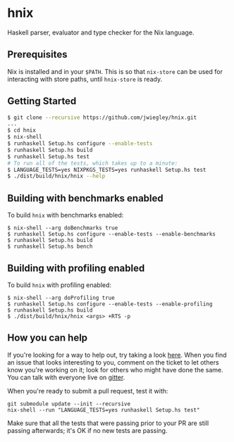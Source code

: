 # hnix

Haskell parser, evaluator and type checker for the Nix language.

## Prerequisites

Nix is installed and in your `$PATH`. This is so that `nix-store` can be used
for interacting with store paths, until `hnix-store` is ready.

## Getting Started

```bash
$ git clone --recursive https://github.com/jwiegley/hnix.git
...
$ cd hnix
$ nix-shell
$ runhaskell Setup.hs configure --enable-tests
$ runhaskell Setup.hs build
$ runhaskell Setup.hs test
# To run all of the tests, which takes up to a minute:
$ LANGUAGE_TESTS=yes NIXPKGS_TESTS=yes runhaskell Setup.hs test
$ ./dist/build/hnix/hnix --help
```
## Building with benchmarks enabled

To build `hnix` with benchmarks enabled:

```
$ nix-shell --arg doBenchmarks true
$ runhaskell Setup.hs configure --enable-tests --enable-benchmarks
$ runhaskell Setup.hs build
$ runhaskell Setup.hs bench
```


## Building with profiling enabled

To build `hnix` with profiling enabled:

```
$ nix-shell --arg doProfiling true
$ runhaskell Setup.hs configure --enable-tests --enable-profiling
$ runhaskell Setup.hs build
$ ./dist/build/hnix/hnix <args> +RTS -p
```

## How you can help

If you're looking for a way to help out, try taking a look
[here](https://github.com/jwiegley/hnix/issues?q=is%3Aissue+is%3Aopen+label%3A%22help+wanted%22+no%3Aassignee).
When you find an issue that looks interesting to you, comment on the ticket to
let others know you're working on it; look for others who might have done the
same. You can talk with everyone live on
[gitter](https://gitter.im/haskell-nix/Lobby).

When you're ready to submit a pull request, test it with:
```
git submodule update --init --recursive
nix-shell --run "LANGUAGE_TESTS=yes runhaskell Setup.hs test"
```

Make sure that all the tests that were passing prior to your PR are still
passing afterwards; it's OK if no new tests are passing.
